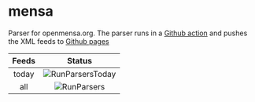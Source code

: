 # mensa
Parser for openmensa.org. The parser runs in a [Github action](https://github.com/cvzi/mensa/actions?query=workflow%3ARunParsers) and pushes the XML feeds to [Github pages](https://cvzi.github.io/mensa/)

|  Feeds       |                                         Status                                        |
|:------------:|:-------------------------------------------------------------------------------------:|
| today        | ![RunParsersToday](https://github.com/cvzi/mensa/workflows/RunParsersToday/badge.svg) |
| all          | ![RunParsers](https://github.com/cvzi/mensa/workflows/RunParsers/badge.svg)           |
